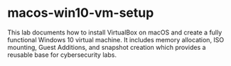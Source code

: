 # macos-win10-vm-setup
This lab documents how to install VirtualBox on macOS and create a fully functional Windows 10 virtual machine. It includes memory allocation, ISO mounting, Guest Additions, and snapshot creation which provides a reusable base for cybersecurity labs.

